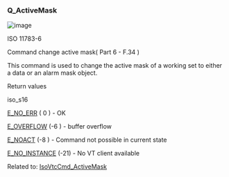 ### Q\_ActiveMask

![image](https://user-images.githubusercontent.com/69573151/212328886-4d5587f1-b2cd-4e8a-9cbe-0aa55ca1abcf.png)

ISO 11783-6

Command change active mask( Part 6 - F.34 )

This command is used to change the active mask of a working set to either a data or an alarm mask object.

Return values

iso\_s16

[E\_NO\_ERR](c/IsoCommonDef.html#c.E_NO_ERR) ( 0 ) - OK

[E\_OVERFLOW](c/IsoCommonDef.html#c.E_OVERFLOW) (-6 ) - buffer overflow

[E\_NOACT](c/IsoCommonDef.html#c.E_NOACT%5D) (-8 ) - Command not possible in current state

[E\_NO\_INSTANCE](c/IsoCommonDef.html#c.E_NO_INSTANCE) (-21) - No VT client available

Related to: [IsoVtcCmd\_ActiveMask](c/IsoVtcApi.html#c.IsoVtcCmd_ActiveMask)
